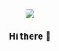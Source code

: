<div id="header" align="center">
  <img src="https://media.giphy.com/media/077i6AULCXc0FKTj9s/giphy.gif"
</div>

<div id="badges">

<img src="https://komarev.com/ghpvc/?username=0xR5C&style=flat-square&color=blue" alt=""/>

</div>

### Hi there 👋

<!--
**0xR5C/0xR5C** is a ✨ _special_ ✨ repository because its `README.md` (this file) appears on your GitHub profile.

Here are some ideas to get you started:

- 🔭 I’m currently working on ...
- 🌱 I’m currently learning ...
- 👯 I’m looking to collaborate on ...
- 🤔 I’m looking for help with ...
- 💬 Ask me about ...
- 📫 How to reach me: ...
- 😄 Pronouns: ...
- ⚡ Fun fact: ...
-->
